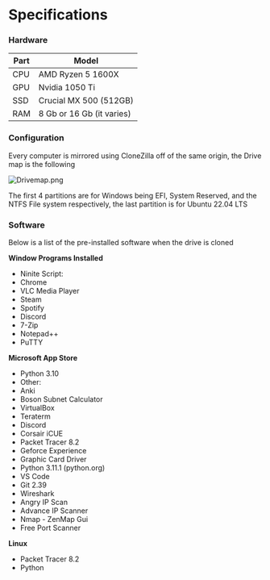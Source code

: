 # Specifications


### Hardware
| Part  | Model                     |
|-------|---------------------------|
| CPU   | AMD Ryzen 5 1600X         |
| GPU   | Nvidia 1050 Ti            |
| SSD   | Crucial MX 500 (512GB)    |
| RAM   | 8 Gb or 16 Gb (it varies) |

### Configuration 
Every computer is mirrored using CloneZilla off of the same origin, the Drive map is the following

![Drivemap.png](Drivemap.png)

The first 4 partitions are for Windows being EFI, System Reserved, and the NTFS File system respectively, the last partition is for Ubuntu 22.04 LTS

### Software

Below is a list of the pre-installed software when the drive is cloned 

**Window Programs Installed**
- Ninite Script:
- Chrome
- VLC Media Player
- Steam
- Spotify
- Discord
- 7-Zip
- Notepad++
- PuTTY

**Microsoft App Store**
- Python 3.10
- Other:
- Anki
- Boson Subnet Calculator
- VirtualBox
- Teraterm
- Discord
- Corsair iCUE
- Packet Tracer 8.2
- Geforce Experience
- Graphic Card Driver
- Python 3.11.1 (python.org)
- VS Code
- Git 2.39
- Wireshark
- Angry IP Scan
- Advance IP Scanner
- Nmap - ZenMap Gui
- Free Port Scanner

**Linux**
- Packet Tracer 8.2
- Python



